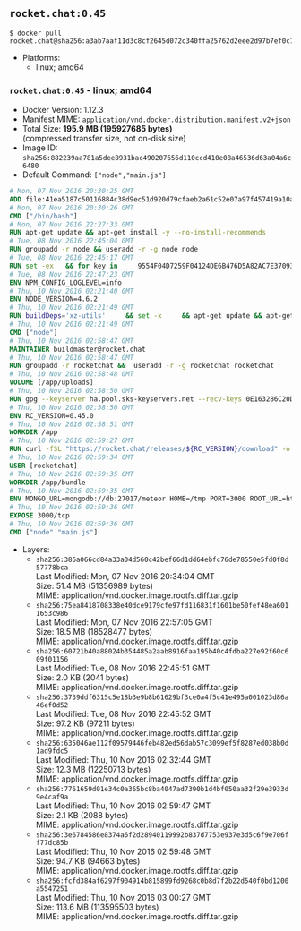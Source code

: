 ## `rocket.chat:0.45`

```console
$ docker pull rocket.chat@sha256:a3ab7aaf11d3c8cf2645d072c340ffa25762d2eee2d97b7ef0c7cec394324665
```

-	Platforms:
	-	linux; amd64

### `rocket.chat:0.45` - linux; amd64

-	Docker Version: 1.12.3
-	Manifest MIME: `application/vnd.docker.distribution.manifest.v2+json`
-	Total Size: **195.9 MB (195927685 bytes)**  
	(compressed transfer size, not on-disk size)
-	Image ID: `sha256:882239aa781a5dee8931bac490207656d110ccd410e08a46536d63a04a6c6480`
-	Default Command: `["node","main.js"]`

```dockerfile
# Mon, 07 Nov 2016 20:30:25 GMT
ADD file:41ea5187c50116884c38d9ec51d920d79cfaeb2a61c52e07a97f457419a10a4f in / 
# Mon, 07 Nov 2016 20:30:26 GMT
CMD ["/bin/bash"]
# Mon, 07 Nov 2016 22:27:33 GMT
RUN apt-get update && apt-get install -y --no-install-recommends 		ca-certificates 		curl 		wget 	&& rm -rf /var/lib/apt/lists/*
# Tue, 08 Nov 2016 22:45:04 GMT
RUN groupadd -r node && useradd -r -g node node
# Tue, 08 Nov 2016 22:45:17 GMT
RUN set -ex   && for key in     9554F04D7259F04124DE6B476D5A82AC7E37093B     94AE36675C464D64BAFA68DD7434390BDBE9B9C5     0034A06D9D9B0064CE8ADF6BF1747F4AD2306D93     FD3A5288F042B6850C66B31F09FE44734EB7990E     71DCFD284A79C3B38668286BC97EC7A07EDE3FC1     DD8F2338BAE7501E3DD5AC78C273792F7D83545D     B9AE9905FFD7803F25714661B63B535A4C206CA9     C4F0DFFF4E8C1A8236409D08E73BC641CC11F4C8   ; do     gpg --keyserver ha.pool.sks-keyservers.net --recv-keys "$key";   done
# Tue, 08 Nov 2016 22:47:23 GMT
ENV NPM_CONFIG_LOGLEVEL=info
# Thu, 10 Nov 2016 02:21:40 GMT
ENV NODE_VERSION=4.6.2
# Thu, 10 Nov 2016 02:21:49 GMT
RUN buildDeps='xz-utils'     && set -x     && apt-get update && apt-get install -y $buildDeps --no-install-recommends     && rm -rf /var/lib/apt/lists/*     && curl -SLO "https://nodejs.org/dist/v$NODE_VERSION/node-v$NODE_VERSION-linux-x64.tar.xz"     && curl -SLO "https://nodejs.org/dist/v$NODE_VERSION/SHASUMS256.txt.asc"     && gpg --batch --decrypt --output SHASUMS256.txt SHASUMS256.txt.asc     && grep " node-v$NODE_VERSION-linux-x64.tar.xz\$" SHASUMS256.txt | sha256sum -c -     && tar -xJf "node-v$NODE_VERSION-linux-x64.tar.xz" -C /usr/local --strip-components=1     && rm "node-v$NODE_VERSION-linux-x64.tar.xz" SHASUMS256.txt.asc SHASUMS256.txt     && apt-get purge -y --auto-remove $buildDeps     && ln -s /usr/local/bin/node /usr/local/bin/nodejs
# Thu, 10 Nov 2016 02:21:49 GMT
CMD ["node"]
# Thu, 10 Nov 2016 02:58:47 GMT
MAINTAINER buildmaster@rocket.chat
# Thu, 10 Nov 2016 02:58:47 GMT
RUN groupadd -r rocketchat &&  useradd -r -g rocketchat rocketchat
# Thu, 10 Nov 2016 02:58:48 GMT
VOLUME [/app/uploads]
# Thu, 10 Nov 2016 02:58:50 GMT
RUN gpg --keyserver ha.pool.sks-keyservers.net --recv-keys 0E163286C20D07B9787EBE9FD7F9D0414FD08104
# Thu, 10 Nov 2016 02:58:50 GMT
ENV RC_VERSION=0.45.0
# Thu, 10 Nov 2016 02:58:51 GMT
WORKDIR /app
# Thu, 10 Nov 2016 02:59:27 GMT
RUN curl -fSL "https://rocket.chat/releases/${RC_VERSION}/download" -o rocket.chat.tgz &&  curl -fSL "https://rocket.chat/releases/${RC_VERSION}/asc" -o rocket.chat.tgz.asc &&  gpg --batch --verify rocket.chat.tgz.asc rocket.chat.tgz &&  tar zxvf rocket.chat.tgz &&  rm rocket.chat.tgz rocket.chat.tgz.asc &&  cd bundle/programs/server &&  npm install
# Thu, 10 Nov 2016 02:59:34 GMT
USER [rocketchat]
# Thu, 10 Nov 2016 02:59:35 GMT
WORKDIR /app/bundle
# Thu, 10 Nov 2016 02:59:35 GMT
ENV MONGO_URL=mongodb://db:27017/meteor HOME=/tmp PORT=3000 ROOT_URL=http://localhost:3000 Accounts_AvatarStorePath=/app/uploads
# Thu, 10 Nov 2016 02:59:36 GMT
EXPOSE 3000/tcp
# Thu, 10 Nov 2016 02:59:36 GMT
CMD ["node" "main.js"]
```

-	Layers:
	-	`sha256:386a066cd84a33a04d560c42bef66d1dd64ebfc76de78550e5fd0f8d57778bca`  
		Last Modified: Mon, 07 Nov 2016 20:34:04 GMT  
		Size: 51.4 MB (51356989 bytes)  
		MIME: application/vnd.docker.image.rootfs.diff.tar.gzip
	-	`sha256:75ea8418708338e40dce9179cfe97fd116831f1601be50fef48ea6011653c986`  
		Last Modified: Mon, 07 Nov 2016 22:57:05 GMT  
		Size: 18.5 MB (18528477 bytes)  
		MIME: application/vnd.docker.image.rootfs.diff.tar.gzip
	-	`sha256:60721b40a88024b354485a2aab8916faa195b40c4fdba227e92f60c609f01156`  
		Last Modified: Tue, 08 Nov 2016 22:45:51 GMT  
		Size: 2.0 KB (2041 bytes)  
		MIME: application/vnd.docker.image.rootfs.diff.tar.gzip
	-	`sha256:3739ddf6315c5e18b3e9b8b61629bf3ce0a4f5c41e495a001023d86a46ef0d52`  
		Last Modified: Tue, 08 Nov 2016 22:45:52 GMT  
		Size: 97.2 KB (97211 bytes)  
		MIME: application/vnd.docker.image.rootfs.diff.tar.gzip
	-	`sha256:635046ae112f09579446feb482ed56dab57c3099ef5f8287ed038b0d1ad9fdc5`  
		Last Modified: Thu, 10 Nov 2016 02:32:44 GMT  
		Size: 12.3 MB (12250713 bytes)  
		MIME: application/vnd.docker.image.rootfs.diff.tar.gzip
	-	`sha256:7761659d01e34c0a365bc8ba4047ad7390b1d4bf050aa32f29e3933d9e4caf9a`  
		Last Modified: Thu, 10 Nov 2016 02:59:47 GMT  
		Size: 2.1 KB (2088 bytes)  
		MIME: application/vnd.docker.image.rootfs.diff.tar.gzip
	-	`sha256:3e6784586e8374a6f2d28940119992b837d7753e937e3d5c6f9e706ff77dc85b`  
		Last Modified: Thu, 10 Nov 2016 02:59:48 GMT  
		Size: 94.7 KB (94663 bytes)  
		MIME: application/vnd.docker.image.rootfs.diff.tar.gzip
	-	`sha256:fcfd384af6297f904914b815899fd9268c0b8d7f2b22d540f0bd1200a5547251`  
		Last Modified: Thu, 10 Nov 2016 03:00:27 GMT  
		Size: 113.6 MB (113595503 bytes)  
		MIME: application/vnd.docker.image.rootfs.diff.tar.gzip
